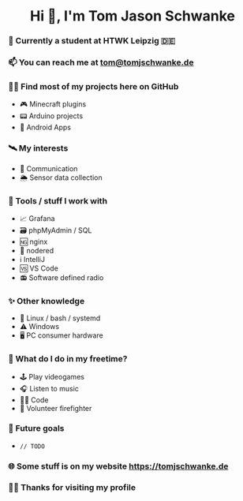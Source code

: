 <h1 align="center">Hi 👋, I'm Tom Jason Schwanke</h1>

### 🏫 Currently a student at **HTWK Leipzig** 🇩🇪

### 📫 You can reach me at **tom@tomjschwanke.de**

### 👨‍💻 Find most of my projects here on GitHub
 - 🎮 Minecraft plugins
 - 📟 Arduino projects
 - 📱 Android Apps

### 🛰 My interests
- 📡 Communication
- 🌦 Sensor data collection

### 🧰 Tools / stuff I work with
- 📈 Grafana
- 🗃 phpMyAdmin / SQL
- 🆖 nginx
- 🔴 nodered
- ℹ IntelliJ
- 🆚 VS Code
- 📻 Software defined radio

### ✨ Other knowledge
- 🐧 Linux / bash / systemd
- ⚠ Windows
- 🖥 PC consumer hardware

### 🎡 What do I do in my freetime?
- 🕹 Play videogames
- 🎧 Listen to music
- 👨‍💻 Code
- 🚒 Volunteer firefighter

### 🔮 Future goals
- `// TODO`

### 🌐 Some stuff is on my website **https://tomjschwanke.de**

### 🙇‍♂️ Thanks for visiting my profile
